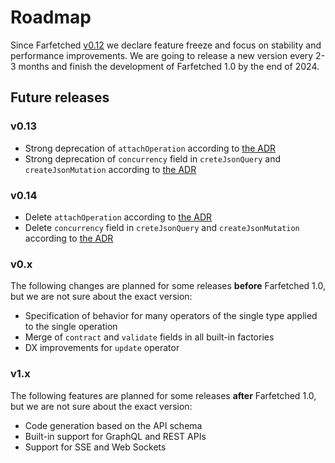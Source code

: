 # Roadmap

Since Farfetched [v0.12](/releases/0-12) we declare feature freeze and focus on stability and performance improvements. We are going to release a new version every 2-3 months and finish the development of Farfetched 1.0 by the end of 2024.

## Future releases

### v0.13

- Strong deprecation of `attachOperation` according to [the ADR](/adr/attach_operation_deprecation)
- Strong deprecation of `concurrency` field in `creteJsonQuery` and `createJsonMutation` according to [the ADR](/adr/concurrency)

### v0.14

- Delete `attachOperation` according to [the ADR](/adr/attach_operation_deprecation)
- Delete `concurrency` field in `creteJsonQuery` and `createJsonMutation` according to [the ADR](/adr/concurrency)

### v0.x

The following changes are planned for some releases **before** Farfetched 1.0, but we are not sure about the exact version:

- Specification of behavior for many operators of the single type applied to the single operation
- Merge of `contract` and `validate` fields in all built-in factories
- DX improvements for `update` operator

### v1.x

The following features are planned for some releases **after** Farfetched 1.0, but we are not sure about the exact version:

- Code generation based on the API schema
- Built-in support for GraphQL and REST APIs
- Support for SSE and Web Sockets

